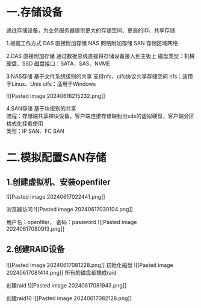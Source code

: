 
# 一.存储设备
通过存储设备，为业务服务器提供更大的存储空间、更高的IO、共享存储

1.根据工作方式
DAS 直接附加存储
NAS 网络附加存储
SAN 存储区域网络

2.DAS 直接附加存储
通过数据总线直接将存储设备接入到主板上
磁盘类型：机械硬盘、SSD
磁盘接口：SATA，SAS、NVME

3.NAS存储
基于文件系统级别的共享
支持nfs、cifs协议共享存储空间
nfs：适用于Linux、Unix
cifs：适用于Windows

![[Pasted image 20240616215232.png]]

4.SAN存储
基于块级别的共享  
流程：存储端共享裸块设备，客户端连接存储映射出sdx的虚拟硬盘，客户端分区格式化挂载使用  
类型：IP SAN、FC SAN
 
# 二.模拟配置SAN存储
## 1.创建虚拟机、安装openfiler

![[Pasted image 20240617022441.png]]

浏览器访问
![[Pasted image 20240617030104.png]]

用户名：openfiler， 密码：password
![[Pasted image 20240617080913.png]]

## 2.创建RAID设备

![[Pasted image 20240617081228.png]]
初始化磁盘
![[Pasted image 20240617081414.png]]
所有的磁盘都搞成raid

创建raid
![[Pasted image 20240617081943.png]]

创建raid10
![[Pasted image 20240617082128.png]]
